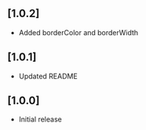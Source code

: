 ## [1.0.2]

* Added borderColor and borderWidth

## [1.0.1]

* Updated README

## [1.0.0]

* Initial release
